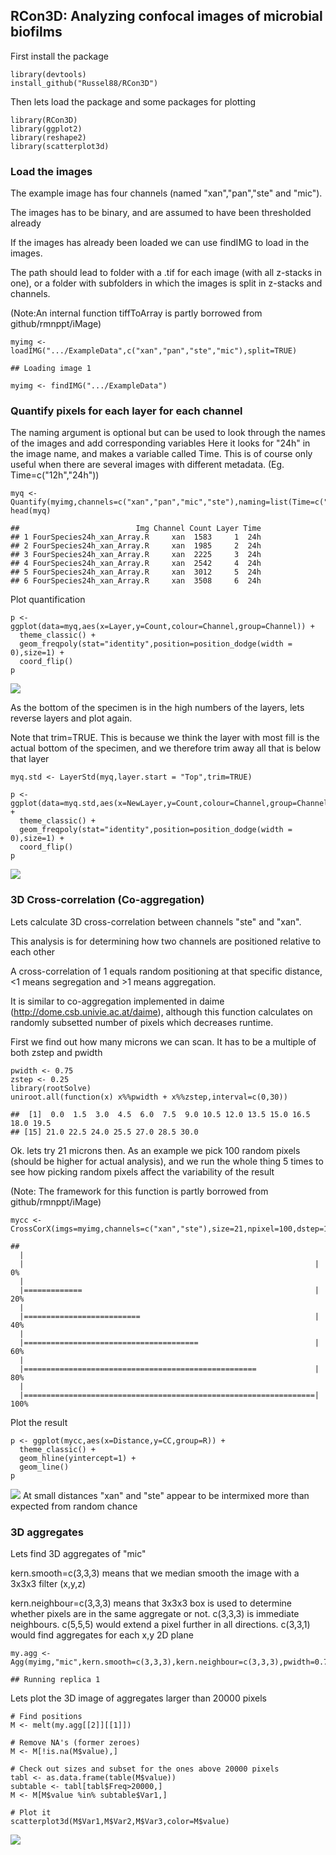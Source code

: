 RCon3D: Analyzing confocal images of microbial biofilms
-------------------------------------------------------

First install the package

    library(devtools)
    install_github("Russel88/RCon3D")

Then lets load the package and some packages for plotting

    library(RCon3D)
    library(ggplot2)
    library(reshape2)
    library(scatterplot3d)

### Load the images

The example image has four channels (named "xan","pan","ste" and "mic").

The images has to be binary, and are assumed to have been thresholded
already

If the images has already been loaded we can use findIMG to load in the
images.

The path should lead to folder with a .tif for each image (with all
z-stacks in one), or a folder with subfolders in which the images is
split in z-stacks and channels.

(Note:An internal function tiffToArray is partly borrowed from
github/rmnppt/iMage)

    myimg <- loadIMG(".../ExampleData",c("xan","pan","ste","mic"),split=TRUE)

    ## Loading image 1

    myimg <- findIMG(".../ExampleData")

### Quantify pixels for each layer for each channel

The naming argument is optional but can be used to look through the
names of the images and add corresponding variables Here it looks for
"24h" in the image name, and makes a variable called Time. This is of
course only useful when there are several images with different
metadata. (Eg. Time=c("12h","24h"))

    myq <- Quantify(myimg,channels=c("xan","pan","mic","ste"),naming=list(Time=c("24h")))
    head(myq)

    ##                          Img Channel Count Layer Time
    ## 1 FourSpecies24h_xan_Array.R     xan  1583     1  24h
    ## 2 FourSpecies24h_xan_Array.R     xan  1985     2  24h
    ## 3 FourSpecies24h_xan_Array.R     xan  2225     3  24h
    ## 4 FourSpecies24h_xan_Array.R     xan  2542     4  24h
    ## 5 FourSpecies24h_xan_Array.R     xan  3012     5  24h
    ## 6 FourSpecies24h_xan_Array.R     xan  3508     6  24h

Plot quantification

    p <- ggplot(data=myq,aes(x=Layer,y=Count,colour=Channel,group=Channel)) +
      theme_classic() +
      geom_freqpoly(stat="identity",position=position_dodge(width = 0),size=1) +
      coord_flip()
    p

![](README_files/figure-markdown_strict/unnamed-chunk-5-1.png)

As the bottom of the specimen is in the high numbers of the layers, lets
reverse layers and plot again.

Note that trim=TRUE. This is because we think the layer with most fill
is the actual bottom of the specimen, and we therefore trim away all
that is below that layer

    myq.std <- LayerStd(myq,layer.start = "Top",trim=TRUE)

    p <- ggplot(data=myq.std,aes(x=NewLayer,y=Count,colour=Channel,group=Channel)) +
      theme_classic() +
      geom_freqpoly(stat="identity",position=position_dodge(width = 0),size=1) +
      coord_flip()
    p

![](README_files/figure-markdown_strict/unnamed-chunk-6-1.png)

### 3D Cross-correlation (Co-aggregation)

Lets calculate 3D cross-correlation between channels "ste" and "xan".

This analysis is for determining how two channels are positioned
relative to each other

A cross-correlation of 1 equals random positioning at that specific
distance, &lt;1 means segregation and &gt;1 means aggregation.

It is similar to co-aggregation implemented in daime
(<http://dome.csb.univie.ac.at/daime>), although this function
calculates on randomly subsetted number of pixels which decreases
runtime.

First we find out how many microns we can scan. It has to be a multiple
of both zstep and pwidth

    pwidth <- 0.75
    zstep <- 0.25
    library(rootSolve)
    uniroot.all(function(x) x%%pwidth + x%%zstep,interval=c(0,30))

    ##  [1]  0.0  1.5  3.0  4.5  6.0  7.5  9.0 10.5 12.0 13.5 15.0 16.5 18.0 19.5
    ## [15] 21.0 22.5 24.0 25.5 27.0 28.5 30.0

Ok. lets try 21 microns then. As an example we pick 100 random pixels
(should be higher for actual analysis), and we run the whole thing 5
times to see how picking random pixels affect the variability of the
result

(Note: The framework for this function is partly borrowed from
github/rmnppt/iMage)

    mycc <- CrossCorX(imgs=myimg,channels=c("xan","ste"),size=21,npixel=100,dstep=1,pwidth=0.75,zstep=0.25,R=5)

    ## 
      |                                                                       
      |                                                                 |   0%
      |                                                                       
      |=============                                                    |  20%
      |                                                                       
      |==========================                                       |  40%
      |                                                                       
      |=======================================                          |  60%
      |                                                                       
      |====================================================             |  80%
      |                                                                       
      |=================================================================| 100%

Plot the result

    p <- ggplot(mycc,aes(x=Distance,y=CC,group=R)) +
      theme_classic() +
      geom_hline(yintercept=1) +
      geom_line() 
    p

![](README_files/figure-markdown_strict/unnamed-chunk-9-1.png) 
At small distances "xan" and "ste" appear to be intermixed more than expected
from random chance

### 3D aggregates

Lets find 3D aggregates of "mic"

kern.smooth=c(3,3,3) means that we median smooth the image with a 3x3x3
filter (x,y,z)

kern.neighbour=c(3,3,3) means that 3x3x3 box is used to determine
whether pixels are in the same aggregate or not. c(3,3,3) is immediate
neighbours. c(5,5,5) would extend a pixel further in all directions.
c(3,3,1) would find aggregates for each x,y 2D plane

    my.agg <- Agg(myimg,"mic",kern.smooth=c(3,3,3),kern.neighbour=c(3,3,3),pwidth=0.75,zstep=0.25)

    ## Running replica 1

Lets plot the 3D image of aggregates larger than 20000 pixels

    # Find positions
    M <- melt(my.agg[[2]][[1]])

    # Remove NA's (former zeroes)
    M <- M[!is.na(M$value),]

    # Check out sizes and subset for the ones above 20000 pixels
    tabl <- as.data.frame(table(M$value))
    subtable <- tabl[tabl$Freq>20000,]
    M <- M[M$value %in% subtable$Var1,]

    # Plot it
    scatterplot3d(M$Var1,M$Var2,M$Var3,color=M$value)

![](README_files/figure-markdown_strict/unnamed-chunk-11-1.png)
